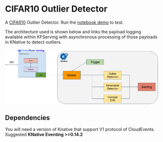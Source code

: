 # CIFAR10 Outlier Detector

A [CIFAR10](https://www.cs.toronto.edu/~kriz/cifar.html) Outlier Detector. Run the [notebook demo](cifar10_outlier.ipynb) to test.

The architecture used is shown below and links the payload logging available within KFServing with asynchronous processing of those payloads in KNative to detect outliers.

![Architetcure](architecture.png)


## Dependencies

You will need a version of Knative that support V1 protocol of CloudEvents. Suggested **KNative Eventing >=0.14.2**
